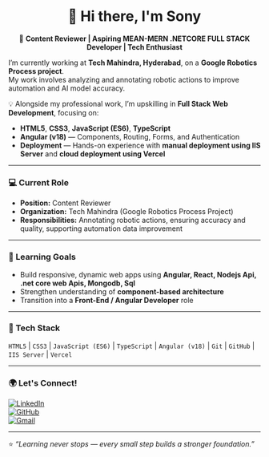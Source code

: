 
<!--
**sonyphoebeb/sonyphoebeb** is a ✨ _special_ ✨ repository because its `README.md` (this file) appears on your GitHub profile.

Here are some ideas to get you started:

- 🔭 I’m currently working on ...
- 🌱 I’m currently learning ...
- 👯 I’m looking to collaborate on ...
- 🤔 I’m looking for help with ...
- 💬 Ask me about ...
- 📫 How to reach me: ...
- 😄 Pronouns: ...
- ⚡ Fun fact: ...
-->

<div align="center">

# 👋 Hi there, I'm Sony  

🎯 **Content Reviewer | Aspiring MEAN-MERN .NETCORE FULL STACK Developer | Tech Enthusiast**

</div>

I’m currently working at **Tech Mahindra, Hyderabad**, on a **Google Robotics Process project**.  
My work involves analyzing and annotating robotic actions to improve automation and AI model accuracy.

💡 Alongside my professional work, I’m upskilling in **Full Stack Web Development**, focusing on:
- **HTML5**, **CSS3**, **JavaScript (ES6)**, **TypeScript**
- **Angular (v18)** — Components, Routing, Forms, and Authentication
- **Deployment** — Hands-on experience with **manual deployment using IIS Server** and **cloud deployment using Vercel**

---

### 💻 Current Role
- **Position:** Content Reviewer  
- **Organization:** Tech Mahindra (Google Robotics Process Project)  
- **Responsibilities:** Annotating robotic actions, ensuring accuracy and quality, supporting automation data improvement  

---

### 🚀 Learning Goals
- Build responsive, dynamic web apps using **Angular, React, Nodejs Api, .net core web Apis, Mongodb, Sql**
- Strengthen understanding of **component-based architecture**
- Transition into a **Front-End / Angular Developer** role  

---

### 🧰 Tech Stack
`HTML5` | `CSS3` | `JavaScript (ES6)` | `TypeScript` | `Angular (v18)` | `Git` | `GitHub` | `IIS Server` | `Vercel`

---

### 🌍 Let's Connect!
[![LinkedIn](https://img.shields.io/badge/LinkedIn-blue?logo=linkedin&logoColor=white)](www.linkedin.com/in/sony-phoebe-93a251289)  
[![GitHub](https://img.shields.io/badge/GitHub-black?logo=github&logoColor=white)](https://github.com/sonyphoebeb)  
[![Gmail](https://img.shields.io/badge/Gmail-red?logo=gmail&logoColor=white)](mailto:sonyphoebebaree@gmail.com)

---

⭐ _“Learning never stops — every small step builds a stronger foundation.”_
